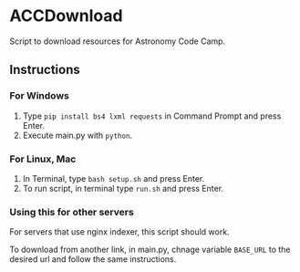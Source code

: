# ACCDownload
Script to download resources for Astronomy Code Camp.

## Instructions

### For Windows
1. Type `pip install bs4 lxml requests` in Command Prompt and press Enter.
2. Execute main.py with `python`.

### For Linux, Mac
1. In Terminal, type `bash setup.sh` and press Enter.
2. To run script, in terminal type `run.sh` and press Enter.

### Using this for other servers
For servers that use nginx indexer, this script should work.

To download from another link, in main.py, chnage variable `BASE_URL` to the desired url and follow the same instructions.
